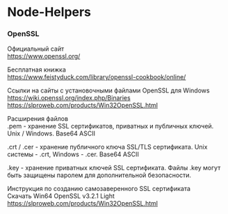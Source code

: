 # Node-Helpers  

### OpenSSL
Официальный сайт  
https://www.openssl.org/  

Бесплатная книжка  
https://www.feistyduck.com/library/openssl-cookbook/online/  

Ссылки на сайты с установочными файлами OpenSSL для Windows  
https://wiki.openssl.org/index.php/Binaries  
https://slproweb.com/products/Win32OpenSSL.html  

Расширения файлов  
.pem - хранение SSL сертификатов, приватных и публичных ключей. Unix / Windows. Base64 ASCII  

.crt / .cer - хранение публичного ключа SSL/TLS сертификата. Unix системы - .crt, Windows - .cer. Base64 ASCII  

.key - хранение приватных ключей SSL сертификата. Файлы .key могут быть защищены паролем для дополнительной безопасности.  


Инструкция по созданию самозаверенного SSL сертификата  
Скачать Win64 OpenSSL v3.2.1 Light  
https://slproweb.com/products/Win32OpenSSL.html  
